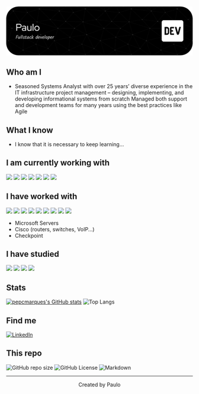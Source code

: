 ![Header](./header.png)

## Who am I

* Seasoned Systems Analyst with over 25 years’ diverse experience in the IT infrastructure project management – designing, implementing, and developing informational systems from scratch
Managed both support and development teams for many years using the best practices like Agile

## What I know

* I know that it is necessary to keep learning...

## I am currently working with

<img src="https://cdn.jsdelivr.net/gh/devicons/devicon@latest/icons/python/python-original-wordmark.svg" width="50px" /> <img src="https://cdn.jsdelivr.net/gh/devicons/devicon@latest/icons/javascript/javascript-plain.svg" width="50px" /> <img src="https://cdn.jsdelivr.net/gh/devicons/devicon@latest/icons/postgresql/postgresql-original-wordmark.svg" width="50px" /> <img src="https://cdn.jsdelivr.net/gh/devicons/devicon@latest/icons/scikitlearn/scikitlearn-original.svg" width="50px" /> <img src="https://cdn.jsdelivr.net/gh/devicons/devicon@latest/icons/pandas/pandas-original-wordmark.svg" width="50px" /> <img src="https://cdn.jsdelivr.net/gh/devicons/devicon@latest/icons/spss/spss-original.svg" width="50px" /> <img src="https://cdn.jsdelivr.net/gh/devicons/devicon@latest/icons/r/r-original.svg" width="50px" />

## I have worked with

<img src="https://cdn.jsdelivr.net/gh/devicons/devicon@latest/icons/erlang/erlang-original-wordmark.svg" width="50px" /> <img src="https://cdn.jsdelivr.net/gh/devicons/devicon@latest/icons/java/java-original-wordmark.svg" width="50px" /> <img src="https://cdn.jsdelivr.net/gh/devicons/devicon@latest/icons/mongodb/mongodb-original-wordmark.svg" width="50px" /> <img src="https://cdn.jsdelivr.net/gh/devicons/devicon@latest/icons/linux/linux-original.svg" width="50px" /> <img src="https://cdn.jsdelivr.net/gh/devicons/devicon@latest/icons/elasticsearch/elasticsearch-original.svg" width="50px" /> <img src="https://cdn.jsdelivr.net/gh/devicons/devicon@latest/icons/logstash/logstash-original.svg" width="50px" /> <img src="https://cdn.jsdelivr.net/gh/devicons/devicon@latest/icons/kibana/kibana-original.svg" width="50px" /> <img src="https://cdn.jsdelivr.net/gh/devicons/devicon@latest/icons/apachekafka/apachekafka-original-wordmark.svg" width="50px" /> <img src="https://cdn.jsdelivr.net/gh/devicons/devicon@latest/icons/microsoftsqlserver/microsoftsqlserver-original-wordmark.svg" width="50px" />

* Microsoft Servers
* Cisco (routers, switches, VoIP...)
* Checkpoint

## I have studied

<img src="https://cdn.jsdelivr.net/gh/devicons/devicon@latest/icons/react/react-original-wordmark.svg" width="50px" /> <img src="https://devtop.io/wp-content/uploads/2022/10/react-native-1.png" width="75px" /> <img src="https://cdn.jsdelivr.net/gh/devicons/devicon@latest/icons/nextjs/nextjs-line-wordmark.svg" width="50px" /> <img src="https://cdn.jsdelivr.net/gh/devicons/devicon@latest/icons/amazonwebservices/amazonwebservices-original-wordmark.svg" width="50px" />

## Stats

[![pepcmarques's GitHub stats](https://github-readme-stats.vercel.app/api?username=pepcmarques&hide=contribs&show_icons=true&theme=dark)](https://github.com/anuraghazra/github-readme-stats)
![Top Langs](https://github-readme-stats.vercel.app/api/top-langs/?username=pepcmarques&size_weight=0.5&count_weight=0.5&theme=dark&layout=compact)


## Find me
[![LinkedIn](https://img.shields.io/badge/LinkedIn-0077B5?style=for-the-badge&logo=linkedin&logoColor=white)](https://linkedin.com/in/pepcmarques)

## This repo

![GitHub repo size](https://img.shields.io/github/repo-size/pepcmarques/pepcmarques)
![GitHub License](https://img.shields.io/github/license/pepcmarques/pepcmarques)
![Markdown](https://img.shields.io/badge/markdown-%23000000.svg?logo=markdown&logoColor=white)

-------------------------
<p align="center">Created by Paulo</p>

<!--
**pepcmarques/pepcmarques** is a ✨ _special_ ✨ repository because its `README.md` (this file) appears on your GitHub profile.

Header - https://github.com/leviarista/github-profile-header-generator

Icons - https://devicon.dev

Stats - https://github.com/anuraghazra/github-readme-stats
      - https://github.com/vn7n24fzkq/github-profile-summary-cards
      - https://github.com/ryo-ma/github-profile-trophy

Profile Maker - https://github.com/VishwaGauravIn/github-profile-readme-maker
              - https://github.com/rahuldkjain/github-profile-readme-generator

Emojis - https://emojipedia.org
       - https://github.com/ikatyang/emoji-cheat-sheet

Shields - https://shields.io

Badges - https://github.com/VishwaGauravIn/pretty-readme-badges
       - https://github.com/alexandresanlim/Badges4-README.md-Profile

Some ideas....

Here are some ideas to get you started:

- 🔭 I’m currently working on ...
- 🌱 I’m currently learning ...
- 👯 I’m looking to collaborate on ...
- 🤔 I’m looking for help with ...
- 💬 Ask me about ...
- 📫 How to reach me: ...
- 😄 Pronouns: ...
- ⚡ Fun fact: ...
-->
